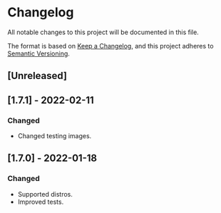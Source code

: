 # Changelog
All notable changes to this project will be documented in this file.

The format is based on [Keep a Changelog](https://keepachangelog.com/en/1.0.0/),
and this project adheres to [Semantic Versioning](https://semver.org/spec/v2.0.0.html).

## [Unreleased]

## [1.7.1] - 2022-02-11
### Changed
- Changed testing images.

## [1.7.0] - 2022-01-18
### Changed
- Supported distros.
- Improved tests.
